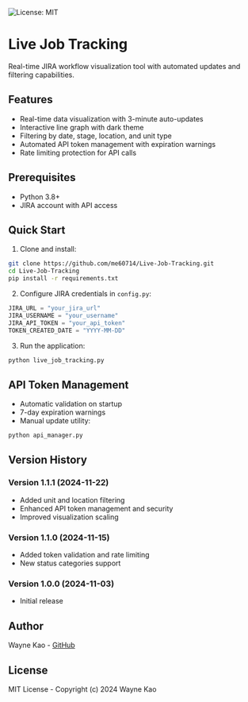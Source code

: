 ![License: MIT](https://img.shields.io/badge/License-MIT-yellow.svg)

# Live Job Tracking

Real-time JIRA workflow visualization tool with automated updates and filtering capabilities.

## Features

- Real-time data visualization with 3-minute auto-updates
- Interactive line graph with dark theme
- Filtering by date, stage, location, and unit type
- Automated API token management with expiration warnings
- Rate limiting protection for API calls

## Prerequisites

- Python 3.8+
- JIRA account with API access

## Quick Start

1. Clone and install:
```bash
git clone https://github.com/me60714/Live-Job-Tracking.git
cd Live-Job-Tracking
pip install -r requirements.txt
```

2. Configure JIRA credentials in `config.py`:
```python
JIRA_URL = "your_jira_url"
JIRA_USERNAME = "your_username"
JIRA_API_TOKEN = "your_api_token"
TOKEN_CREATED_DATE = "YYYY-MM-DD"
```

3. Run the application:
```bash
python live_job_tracking.py
```

## API Token Management

- Automatic validation on startup
- 7-day expiration warnings
- Manual update utility:
```bash
python api_manager.py
```

## Version History

### Version 1.1.1 (2024-11-22)
- Added unit and location filtering
- Enhanced API token management and security
- Improved visualization scaling

### Version 1.1.0 (2024-11-15)
- Added token validation and rate limiting
- New status categories support

### Version 1.0.0 (2024-11-03)
- Initial release

## Author

Wayne Kao - [GitHub](https://github.com/me60714)

## License

MIT License - Copyright (c) 2024 Wayne Kao
